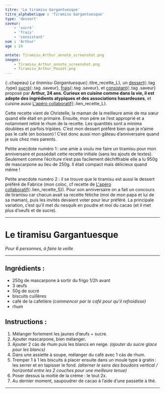 ```yaml
---
titre: 'Le tiramisu Gargantuesque'
titre_alphabetique : 'Tiramisu Gargantuesque'
type: 'dessert'
saveur: 
    - 'sucré'
    - 'frais'
    - 'consistant'
nom : 'Arthur'
age : 24

entete: Tiramisu_Arthur_annote_screenshot.png
images:
    - Tiramisu_Arthur_annote_screenshot.png
    - Tiramisu_Arthur_Pouzet.png
---
```

{:.chapeau}
*Le tiramisu Gargantuesque*{:.titre_recette_L}, un [dessert](/dessert){:.tag .type} [sucré](/sucre){:.tag .saveur}, [frais](/frais){:.tag .saveur}, et [consistant](/consistant){:.tag .saveur} proposé par **Arthur, 24 ans. Curieux  en cuisine comme dans la vie, il est  adepte des ingrédients atypiques et  des associations hasardeuses**, et cuisine aussi [L'apéro collaboratif](recettes/Arthur_Pouzet/apero_collaboratif.html){:.lien_recette_L}.

Cette recette vient de Christelle, la maman de la meilleure amie de ma sœur quand elle était en primaire. Ensuite, mon père se l’est approprié et a notamment retiré le rhum de la recette. Les quantités sont a minima doublées et parfois triplées. C’est mon dessert préféré bien que je n’aime pas le café (en boisson) ! C’est donc aussi mon gâteau d’anniversaire quand je suis chez mes parents. 

Petite anecdote numéro 1 : une amie a voulu me faire un tiramisu pour mon anniversaire et possédait cette recette initiale (sans les ajouts de textes). Seulement comme l’écriture n’est pas facilement déchiffrable elle a lu 950g de mascarpone au lieu de 250g. Il était compact mais délicieux quand même !

Petite anecdote numéro 2 : il se trouve que le tiramisu est aussi le dessert préféré de Fabrice (mon coloc, cf recette de [L'apéro collaboratif](recettes/Arthur_Pouzet/apero_collaboratif.html){:.lien_recette_S}). Pour son anniversaire on a fait un concours de tiramisu car chacun avait sa recette fétiche (moi de mon papa et lui de sa maman), puis les invités devaient voter pour leur préféré. La principale variation, c’est qu’il met du nesquik en poudre et moi du cacao (et il met plus d’oeufs et de sucre).

- - -
# Le tiramisu Gargantuesque
*Pour 6 personnes, à faire la veille*
- - - 

## Ingrédients : 
- 250g de mascarpone à sortir du frigo 1/2h avant 
- 3 œufs
- 50g de sucre
- biscuits cuillères
- café de la cafetière *(commencer par le café pour qu’il refroidisse)* 
- rhum

## Instructions : 
1. Mélanger fortement les jaunes d’œufs + sucre.
2. Ajouter mascarpone, bien mélanger. 
3. Ajouter 2 càs de rhum puis les blancs en neige. *(ajouter du sucre glace pour les blancs)*
4. Dans une assiette à soupe, mélanger du café avec 1 càs de rhum.
5. Tremper 1 à 1 les biscuits à placer ensuite dans un moule type à gratin : les serrer et en tapisser le fond. *(alterner le sens des boudoirs vertical / horizontal entre les 2 couches pour une meilleure tenue)*
6. Poser dessus la moitié de la crème : le tout 2x. 
7. Au dernier moment, saupoudrer de cacao à l’aide d’une passette à thé. 
- - -